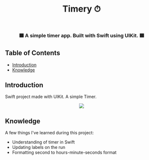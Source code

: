 <h1 align="center"> Timery ⏱ </h1> <br>

<h3 align="center">
 🟩 A simple timer app. Built with Swift using UIKit. 🟥
</3>


<!-- START doctoc generated TOC please keep comment here to allow auto update -->
<!-- DON'T EDIT THIS SECTION, INSTEAD RE-RUN doctoc TO UPDATE -->
## Table of Contents

- [Introduction](#introduction)
- [Knowledge](#knowledge)

<!-- END doctoc generated TOC please keep comment here to allow auto update -->

## Introduction

Swift project made with UIKit. A simple Timer. 


<p align="center">
  <img src = "https://i.imgur.com/22z2MDz.png">
</p>

## Knowledge

A few things I've learned during this project:

* Understanding of timer in Swift
* Updating labels on the run
* Formatting second to hours-minute-seconds format

